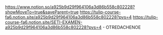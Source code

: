 https://www.notion.so/a925b9d29f964106a3d86b558c802228?showMoveTo=true&saveParent=true
https://tulip-course-fa6.notion.site/a925b9d29f964106a3d86b558c802228?pvs=4
https://tulip-course-fa6.notion.site/SETI-EXAMEN-a925b9d29f964106a3d86b558c802228?pvs=4 - OTREDACHENOE
